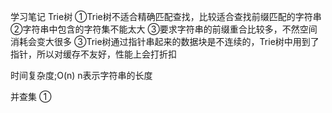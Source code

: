 学习笔记
Trie树
①Trie树不适合精确匹配查找，比较适合查找前缀匹配的字符串
②字符串中包含的字符集不能太大
③要求字符串的前缀重合比较多，不然空间消耗会变大很多
③Trie树通过指针串起来的数据块是不连续的，Trie树中用到了指针，所以对缓存不友好，性能上会打折扣

时间复杂度;O(n) n表示字符串的长度

并查集
①